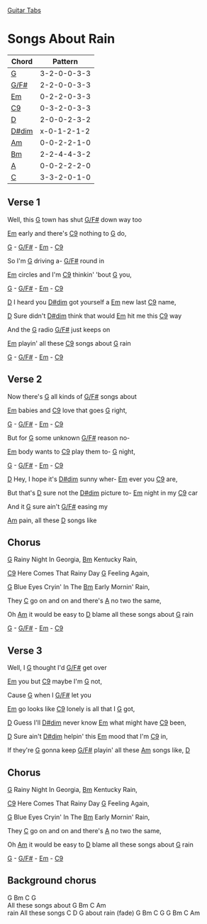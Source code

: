 [Guitar Tabs](index.md)

# Songs About Rain

| Chord | Pattern |
| --- | --- |
| [G] | <a name="G">3-2-0-0-3-3</a> |
| [G/F#] | <a name="G/F#">2-2-0-0-3-3</a> |
| [Em] | <a name="Em">0-2-2-0-3-3</a> |
| [C9] | <a name="C9">0-3-2-0-3-3</a> |
| [D] | <a name="D">2-0-0-2-3-2</a> |
| [D#dim] | <a name="D#dim">x-0-1-2-1-2</a> |
| [Am] | <a name="Am">0-0-2-2-1-0</a> |
| [Bm] | <a name="Bm">2-2-4-4-3-2</a> |
| [A] | <a name="A">0-0-2-2-2-0</a> |
| [C] | <a name="C">3-3-2-0-1-0</a> |

[G]: #G
[G/F#]: #G/F#
[Em]: #Em
[C9]: #C9
[D]: #D
[D#dim]: #D#dim
[Am]: #Am
[Bm]: #Bm
[A]: #A
[C]: #C


## Verse 1

Well, this [G] town has shut [G/F#] down way too 

[Em] early and there's [C9] nothing to [G] do,

[G] - [G/F#] - [Em] - [C9]

So I'm [G] driving a- [G/F#] round in

[Em] circles and I'm [C9] thinkin' 'bout [G] you,

[G] - [G/F#] - [Em] - [C9]

[D] I heard you [D#dim] got yourself a [Em] new last [C9] name, 

[D] Sure didn't [D#dim] think that would [Em] hit me this [C9] way 

And the [G] radio [G/F#] just keeps on

[Em] playin' all these [C9] songs about [G] rain

[G] - [G/F#] - [Em] - [C9]

## Verse 2

Now there's [G] all kinds of [G/F#] songs about  

[Em] babies and [C9] love that goes [G] right,

[G] - [G/F#] - [Em] - [C9]

But for [G] some unknown [G/F#] reason no-

[Em] body wants to [C9] play them to- [G] night,

[G] - [G/F#] - [Em] - [C9]

[D] Hey, I hope it's [D#dim] sunny wher- [Em] ever you [C9] are,

But that's [D] sure not the [D#dim] picture to- [Em] night in my [C9] car 

And it [G] sure ain't [G/F#] easing my

[Am] pain, all these [D] songs like

## Chorus

[G] Rainy Night In Georgia, [Bm] Kentucky Rain,

[C9] Here Comes That Rainy Day [G] Feeling Again,

[G] Blue Eyes Cryin' In The [Bm] Early Mornin' Rain,

They [C] go on and on and there's [A] no two the same,

Oh [Am] it would be easy to [D] blame all these songs about [G] rain

[G] - [G/F#] - [Em] - [C9]


## Verse 3

Well, I [G] thought I'd [G/F#] get over

[Em] you but [C9] maybe I'm [G] not,

Cause [G] when I [G/F#] let you

[Em] go looks like [C9] lonely is all that I [G] got,

[D] Guess I'll [D#dim] never know [Em] what might have [C9] been,

[D] Sure ain't [D#dim] helpin' this [Em] mood that I'm [C9] in,

If they're [G] gonna keep [G/F#] playin' all these [Am] songs like, [D]

## Chorus

[G] Rainy Night In Georgia, [Bm] Kentucky Rain,

[C9] Here Comes That Rainy Day [G] Feeling Again,

[G] Blue Eyes Cryin' In The [Bm] Early Mornin' Rain,

They [C] go on and on and there's [A] no two the same,

Oh [Am] it would be easy to [D] blame all these songs about [G] rain

[G] - [G/F#] - [Em] - [C9]


## Background chorus

G  Bm  C  G                             
                 All these songs about 
      G  Bm  C  Am                     
rain                   All these songs 
               C  D  G
about rain
(fade) G  Bm  C  G  G  Bm  C  Am
